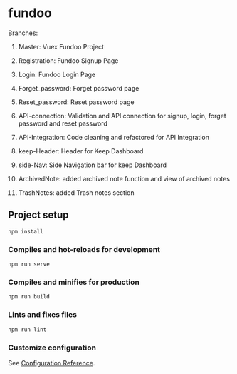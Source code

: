 # fundoo

Branches:
1. Master: Vuex Fundoo Project
2. Registration: Fundoo Signup Page
3. Login: Fundoo Login Page
4. Forget_password: Forget password page
5. Reset_password: Reset password page

6. API-connection: Validation and API connection for signup, login, forget password and reset password
7. API-Integration: Code cleaning and refactored for API Integration

8. keep-Header: Header for Keep Dashboard
9. side-Nav: Side Navigation bar for keep Dashboard

10. ArchivedNote: added archived note function and view of archived notes
11. TrashNotes: added Trash notes section

## Project setup
```
npm install
```

### Compiles and hot-reloads for development
```
npm run serve
```

### Compiles and minifies for production
```
npm run build
```

### Lints and fixes files
```
npm run lint
```

### Customize configuration
See [Configuration Reference](https://cli.vuejs.org/config/).
